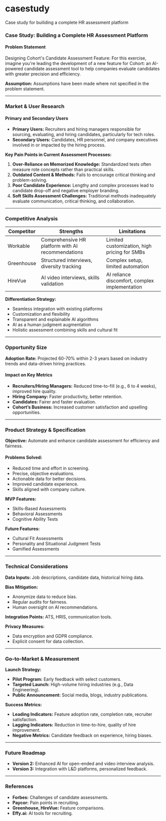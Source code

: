 # casestudy
Case study for builiding a complete HR assessment platform



### Case Study: Building a Complete HR Assessment Platform

#### Problem Statement

Designing Cohort's Candidate Assessment Feature: For this exercise, imagine you're leading the development of a new feature for Cohort: an AI-powered candidate assessment tool to help companies evaluate candidates with greater precision and efficiency.

**Assumption:** Assumptions have been made where not specified in the problem statement.

---

### Market & User Research

#### Primary and Secondary Users

* **Primary Users:** Recruiters and hiring managers responsible for sourcing, evaluating, and hiring candidates, particularly for tech roles.
* **Secondary Users:** Candidates, HR personnel, and company executives involved in or impacted by the hiring process.

**Key Pain Points in Current Assessment Processes:**

1. **Over-Reliance on Memorized Knowledge:** Standardized tests often measure rote concepts rather than practical skills.
2. **Outdated Content & Methods:** Fails to encourage critical thinking and problem-solving.
3. **Poor Candidate Experience:** Lengthy and complex processes lead to candidate drop-off and negative employer branding.
4. **Soft Skills Assessment Challenges:** Traditional methods inadequately evaluate communication, critical thinking, and collaboration.

---

### Competitive Analysis

| Competitor | Strengths                                         | Limitations                                    |
| ---------- | ------------------------------------------------- | ---------------------------------------------- |
| Workable   | Comprehensive HR platform with AI recommendations | Limited customization, high pricing for SMBs   |
| Greenhouse | Structured interviews, diversity tracking         | Complex setup, limited automation              |
| HireVue    | AI video interviews, skills validation            | AI reliance discomfort, complex implementation |

**Differentiation Strategy:**

* Seamless integration with existing platforms
* Customization and flexibility
* Transparent and explainable AI algorithms
* AI as a human judgment augmentation
* Holistic assessment combining skills and cultural fit

---

### Opportunity Size

**Adoption Rate:** Projected 60-70% within 2-3 years based on industry trends and data-driven hiring practices.

#### Impact on Key Metrics

* **Recruiters/Hiring Managers:** Reduced time-to-fill (e.g., 6 to 4 weeks), improved hire quality.
* **Hiring Company:** Faster productivity, better retention.
* **Candidates:** Fairer and faster evaluation.
* **Cohort’s Business:** Increased customer satisfaction and upselling opportunities.

---

### Product Strategy & Specification

**Objective:** Automate and enhance candidate assessment for efficiency and fairness.

#### Problems Solved:

* Reduced time and effort in screening.
* Precise, objective evaluations.
* Actionable data for better decisions.
* Improved candidate experience.
* Skills aligned with company culture.

**MVP Features:**

* Skills-Based Assessments
* Behavioral Assessments
* Cognitive Ability Tests

**Future Features:**

* Cultural Fit Assessments
* Personality and Situational Judgment Tests
* Gamified Assessments

---

### Technical Considerations

**Data Inputs:** Job descriptions, candidate data, historical hiring data.

**Bias Mitigation:**

* Anonymize data to reduce bias.
* Regular audits for fairness.
* Human oversight on AI recommendations.

**Integration Points:** ATS, HRIS, communication tools.

**Privacy Measures:**

* Data encryption and GDPR compliance.
* Explicit consent for data collection.

---

### Go-to-Market & Measurement

**Launch Strategy:**

* **Pilot Program:** Early feedback with select customers.
* **Targeted Launch:** High-volume hiring industries (e.g., Data Engineering).
* **Public Announcement:** Social media, blogs, industry publications.

**Success Metrics:**

* **Leading Indicators:** Feature adoption rate, completion rate, recruiter satisfaction.
* **Lagging Indicators:** Reduction in time-to-hire, quality of hire improvement.
* **Negative Metrics:** Candidate feedback on experience, hiring biases.

---

### Future Roadmap

* **Version 2:** Enhanced AI for open-ended and video interview analysis.
* **Version 3:** Integration with L\&D platforms, personalized feedback.

---

### References

* **Forbes:** Challenges of candidate assessments.
* **Paycor:** Pain points in recruiting.
* **Greenhouse, HireVue:** Feature comparisons.
* **Effy.ai:** AI tools for recruiting.













